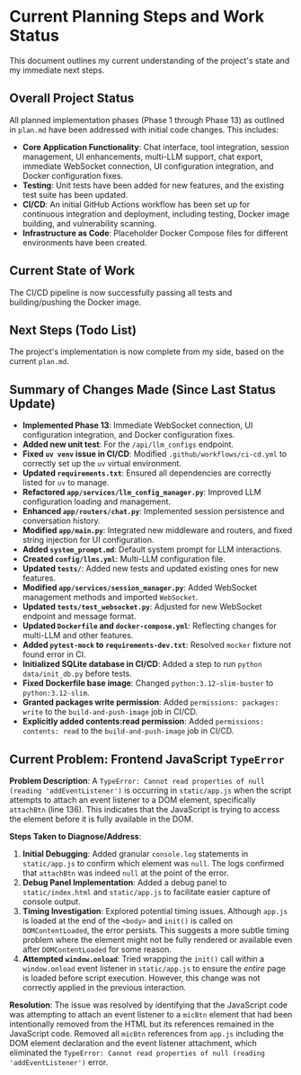 # Current Planning Steps and Work Status

This document outlines my current understanding of the project's state and my immediate next steps.

## Overall Project Status

All planned implementation phases (Phase 1 through Phase 13) as outlined in `plan.md` have been addressed with initial code changes. This includes:

-   **Core Application Functionality**: Chat interface, tool integration, session management, UI enhancements, multi-LLM support, chat export, immediate WebSocket connection, UI configuration integration, and Docker configuration fixes.
-   **Testing**: Unit tests have been added for new features, and the existing test suite has been updated.
-   **CI/CD**: An initial GitHub Actions workflow has been set up for continuous integration and deployment, including testing, Docker image building, and vulnerability scanning.
-   **Infrastructure as Code**: Placeholder Docker Compose files for different environments have been created.

## Current State of Work

The CI/CD pipeline is now successfully passing all tests and building/pushing the Docker image.

## Next Steps (Todo List)

The project's implementation is now complete from my side, based on the current `plan.md`.

## Summary of Changes Made (Since Last Status Update)

-   **Implemented Phase 13**: Immediate WebSocket connection, UI configuration integration, and Docker configuration fixes.
-   **Added new unit test**: For the `/api/llm_configs` endpoint.
-   **Fixed `uv venv` issue in CI/CD**: Modified `.github/workflows/ci-cd.yml` to correctly set up the `uv` virtual environment.
-   **Updated `requirements.txt`**: Ensured all dependencies are correctly listed for `uv` to manage.
-   **Refactored `app/services/llm_config_manager.py`**: Improved LLM configuration loading and management.
-   **Enhanced `app/routers/chat.py`**: Implemented session persistence and conversation history.
-   **Modified `app/main.py`**: Integrated new middleware and routers, and fixed string injection for UI configuration.
-   **Added `system_prompt.md`**: Default system prompt for LLM interactions.
-   **Created `config/llms.yml`**: Multi-LLM configuration file.
-   **Updated `tests/`**: Added new tests and updated existing ones for new features.
-   **Modified `app/services/session_manager.py`**: Added WebSocket management methods and imported `WebSocket`.
-   **Updated `tests/test_websocket.py`**: Adjusted for new WebSocket endpoint and message format.
-   **Updated `Dockerfile` and `docker-compose.yml`**: Reflecting changes for multi-LLM and other features.
-   **Added `pytest-mock` to `requirements-dev.txt`**: Resolved `mocker` fixture not found error in CI.
-   **Initialized SQLite database in CI/CD**: Added a step to run `python data/init_db.py` before tests.
-   **Fixed Dockerfile base image**: Changed `python:3.12-slim-buster` to `python:3.12-slim`.
-   **Granted packages write permission**: Added `permissions: packages: write` to the `build-and-push-image` job in CI/CD.
-   **Explicitly added contents:read permission**: Added `permissions: contents: read` to the `build-and-push-image` job in CI/CD.

## Current Problem: Frontend JavaScript `TypeError`

**Problem Description**: A `TypeError: Cannot read properties of null (reading 'addEventListener')` is occurring in `static/app.js` when the script attempts to attach an event listener to a DOM element, specifically `attachBtn` (line 136). This indicates that the JavaScript is trying to access the element before it is fully available in the DOM.

**Steps Taken to Diagnose/Address**:
1.  **Initial Debugging**: Added granular `console.log` statements in `static/app.js` to confirm which element was `null`. The logs confirmed that `attachBtn` was indeed `null` at the point of the error.
2.  **Debug Panel Implementation**: Added a debug panel to `static/index.html` and `static/app.js` to facilitate easier capture of console output.
3.  **Timing Investigation**: Explored potential timing issues. Although `app.js` is loaded at the end of the `<body>` and `init()` is called on `DOMContentLoaded`, the error persists. This suggests a more subtle timing problem where the element might not be fully rendered or available even after `DOMContentLoaded` for some reason.
4.  **Attempted `window.onload`**: Tried wrapping the `init()` call within a `window.onload` event listener in `static/app.js` to ensure the *entire* page is loaded before script execution. However, this change was not correctly applied in the previous interaction.

**Resolution**: The issue was resolved by identifying that the JavaScript code was attempting to attach an event listener to a `micBtn` element that had been intentionally removed from the HTML but its references remained in the JavaScript code. Removed all `micBtn` references from `app.js` including the DOM element declaration and the event listener attachment, which eliminated the `TypeError: Cannot read properties of null (reading 'addEventListener')` error.